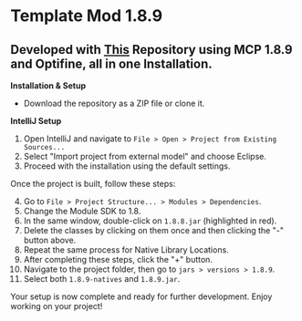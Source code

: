 # Template Mod 1.8.9

Developed with [**This**](https://github.com/DxxxxY/mcp1.8.9op) Repository using MCP 1.8.9 and Optifine, all in one Installation.
---

**Installation & Setup**

- Download the repository as a ZIP file or clone it.

**IntelliJ Setup**

1. Open IntelliJ and navigate to `File > Open > Project from Existing Sources...`
2. Select "Import project from external model" and choose Eclipse.
3. Proceed with the installation using the default settings.

Once the project is built, follow these steps:

4. Go to `File > Project Structure... > Modules > Dependencies`.
5. Change the Module SDK to 1.8.
6. In the same window, double-click on `1.8.8.jar` (highlighted in red).
7. Delete the classes by clicking on them once and then clicking the "-" button above.
8. Repeat the same process for Native Library Locations.
9. After completing these steps, click the "+" button.
10. Navigate to the project folder, then go to `jars > versions > 1.8.9`.
11. Select both `1.8.9-natives` and `1.8.9.jar`.

Your setup is now complete and ready for further development. Enjoy working on your project!
